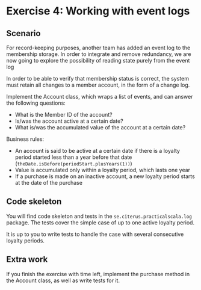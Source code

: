 # Exercise 4: Working with event logs

## Scenario

For record-keeping purposes, another team has added an event log to the membership storage.
In order to integrate and remove redundancy, we are now going to explore the possibility of
reading state purely from the event log

In order to be able to verify that membership status is correct, the system must retain all
changes to a member account, in the form of a change log.

Implement the Account class, which wraps a list of events, and can answer the following
questions:
* What is the Member ID of the account?
* Is/was the account active at a certain date?
* What is/was the accumulated value of the account at a certain date?

Business rules:
* An account is said to be active at a certain date if there is a loyalty period started
less than a year before that date (` theDate.isBefore(periodStart.plusYears(1)) `)
* Value is accumulated only within a loyalty period, which lasts one year
* If a purchase is made on an inactive account, a new loyalty period starts at the date of the purchase

## Code skeleton

You will find code skeleton and tests in the `se.citerus.practicalscala.log` package.
The tests cover the simple case of up to one active loyalty period.

It is up to you to write tests to handle the case with several consecutive loyalty periods.

## Extra work

If you finish the exercise with time left, implement the purchase method in the Account
class, as well as write tests for it. 
